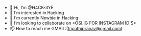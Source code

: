 - 👋 Hi, I’m @H4CK-3YE
- 👀 I’m interested in Hacking
- 🌱 I’m currently Newbie in Hacking
- 💞️ I’m looking to collaborate on <OSI.IG FOR INSTAGRAM ID'S>
- 📫 How to reach me GMAIL:(tripathipranav@gmail.com)

<!BRUHH...... 
H4CK-3YE/H4CK-3YE is a ✨ special ✨ repository because its `README.md` (this file) appears on your GitHub profile.
You can click the Preview link to take a look at your changes.
--->
